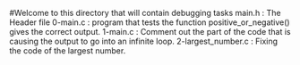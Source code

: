 #Welcome to this directory that will contain debugging tasks
main.h : The Header file
0-main.c : program that tests the function positive_or_negative() gives the correct output.
1-main.c : Comment out the part of the code that is causing the output to go into an infinite loop.
2-largest_number.c : Fixing the code of the largest number.
